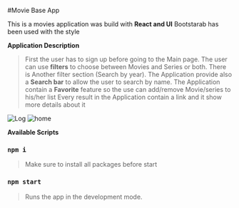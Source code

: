 
#Movie Base App

This is a movies application was build with **React and UI**
Bootstarab has been used with the style 

**Application Description**
>First the user has to sign up before going to the Main page.
>The user can use **filters** to choose between Movies and Series or both.
>There is Another filter section (Search by year).
>The Application provide also a **Search bar** to allow the user to search by name.
>The Application contain a **Favorite** feature so the use can add/remove  Movie/series to his/her list
>Every result in the Application contain a link and it show more details about it 

![Log](https://user-images.githubusercontent.com/101180840/195444073-b32e660c-a9ec-4dbf-93b0-3e5270a2276b.PNG)
![home](https://user-images.githubusercontent.com/101180840/195444235-02dd60aa-3243-4dab-9986-8e6640b3d1de.PNG)




**Available Scripts**
### `npm i `
>Make sure to install all packages before start 

### `npm start`
>Runs the app in the development mode.

 
